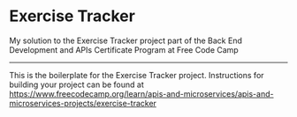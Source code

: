 # Exercise Tracker

My solution to the Exercise Tracker project part of the Back End Development and APIs Certificate Program at Free Code Camp

---

This is the boilerplate for the Exercise Tracker project. Instructions for building your project can be found at https://www.freecodecamp.org/learn/apis-and-microservices/apis-and-microservices-projects/exercise-tracker
